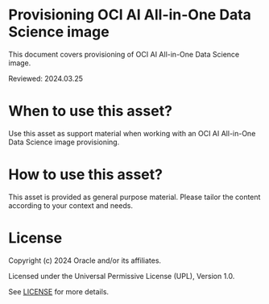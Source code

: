 # Provisioning OCI AI All-in-One Data Science image
 
This document covers provisioning of OCI AI All-in-One Data Science image.

Reviewed: 2024.03.25
 

# When to use this asset?

Use this asset as support material when working with an OCI AI All-in-One Data Science image provisioning.


# How to use this asset?

This asset is provided as general purpose material. Please tailor the content according to your context and needs.


# License
 
Copyright (c) 2024 Oracle and/or its affiliates.
 
Licensed under the Universal Permissive License (UPL), Version 1.0.
 
See [LICENSE](https://github.com/oracle-devrel/technology-engineering/blob/main/LICENSE) for more details.
